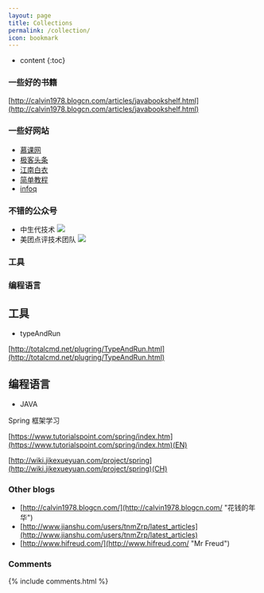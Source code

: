 ```yaml
---
layout: page
title: Collections
permalink: /collection/
icon: bookmark
---
```


* content
{:toc}

### 一些好的书籍

[http://calvin1978.blogcn.com/articles/javabookshelf.html](http://calvin1978.blogcn.com/articles/javabookshelf.html)

### 一些好网站
- [慕课网](http://www.imooc.com/ "慕课网")
- [极客头条](http://geek.csdn.net/ "极客头条")
- [江南白衣](http://calvin1978.blogcn.com/ "江南白衣")
- [简单教程](https://www.gitbook.com)
- [infoq](http://www.infoq.com/cn/)


### 不错的公众号
- 中生代技术
![](http://i.imgur.com/Xo2fLLa.png )
- 美团点评技术团队
![](http://i.imgur.com/zOcymYR.png)


### 工具

### 编程语言

## 工具
- typeAndRun

[http://totalcmd.net/plugring/TypeAndRun.html](http://totalcmd.net/plugring/TypeAndRun.html)


## 编程语言
- JAVA
        
 Spring 框架学习

 [https://www.tutorialspoint.com/spring/index.htm](https://www.tutorialspoint.com/spring/index.htm)(EN)

 [http://wiki.jikexueyuan.com/project/spring](http://wiki.jikexueyuan.com/project/spring)(CH)

### Other blogs

* [http://calvin1978.blogcn.com/](http://calvin1978.blogcn.com/ "花钱的年华") 
* [http://www.jianshu.com/users/tnmZrp/latest_articles](http://www.jianshu.com/users/tnmZrp/latest_articles)
* [http://www.hifreud.com/](http://www.hifreud.com/ "Mr Freud")

### Comments

{% include comments.html %}
